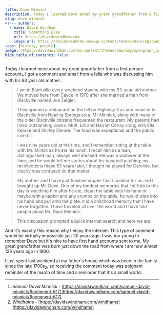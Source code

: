 ```yaml
---
title: Dave Minnick
description: Today I learned more about my great grandfather from a first person account.
slug: dave-minnick
<!--- authors:
  - name: David Windham
    title: Something Else
    url: https://davidawindham.com
    image_url: https://davidawindham.com/wp-content/themes/daw/img/opengraph_image.jpg -->
tags: [history, people]
image: https://davidawindham.com/wp-content/themes/daw/img/opengraph_image.jpg
hide_table_of_contents: false
---
```


Today I learned more about my great grandfather from a first person account<sub>1</sub>.  I got a comment and email from a fella who was discussing him with his 93 year old mother. 

<!--truncate-->

>I am in Blackville every weekend staying with my 93-year-old mother. We moved here from Cayce in 1970 after she married a man from Blackville named Joe Zeigler.
>
>They opened a restaurant on the hill on Highway 3 as you come in to Blackville from Healing Springs area. Mr Minnick, along with many of the older Blackville citizens frequented the restaurant. My parents had hired outstanding cooks. Mutt, Lib and Harriet Corley along with Ella Kearse and Shirley Elmore. The food was exceptional and the public loved it.
>
>I was nine years old at the time, and I remember sitting at the table with Mr. Minick as he ate his lunch. I recall him as a lean, distinguished man, always well dressed. He was a widower at the time, and he would tell me stories about his baseball pitching; my recollections these 53 years later, I thought he played for Carolina, but clearly was confused on that matter.
>
>My mother and I have just finished supper that I cooked for us and I brought up Mr. Dave. One of my fondest memories that I still do to this day is watching him after he ate, clean the table with his hand or maybe with a napkin and any crumbs on the table, he would wipe into his hand and put onto the plate. It is a childhood memory that I have never forgotten. I have traveled all over the world and I have told people about Mr. Dave Minnick.
>
>This discussion prompted a quick internet search and here we are.

And it's exactly this reason why I enjoy the internet. This type of comment would be virtually impossible just 20 years ago. I was too young to remember Dave but it's nice to have first hand accounts sent to me. My great grandfather was born just down the road from where I am now almost 125 years ago in 1900.  

I just spent last weekend at my father's house which was been in the family since the late 1700s<sub>2</sub>, so receiving the comment today was poignant reminder of the march of time and a reminder that it's a small world. 


---

1. _Samuel David Minnick_ - [https://davidawindham.com/samuel-david-minnick/#comment-617](https://davidawindham.com/samuel-david-minnick/#comment-617)
2. _Windhams_ - [https://davidawindham.com/windhams](https://davidawindham.com/windhams)